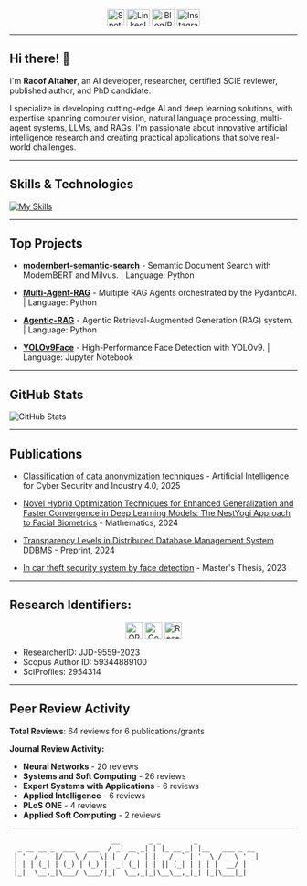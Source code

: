 <p align="center">
<a href="https://open.spotify.com/playlist/027stQA4RAhfiJ4TffBgBJ?pi=d99LJhtMTZGTa" target="_blank"><img align="center" src="https://upload.wikimedia.org/wikipedia/commons/1/19/Spotify_logo_without_text.svg" alt="Spotify Playlist" height="30" width="30" /></a>
<a href="https://www.linkedin.com/in/raoofaltaher" target="_blank"><img align="center" src="https://raw.githubusercontent.com/rahuldkjain/github-profile-readme-generator/master/src/images/icons/Social/linked-in-alt.svg" alt="LinkedIn" height="30" width="40" /></a>
<a href="https://raoofaltaher.start.page" target="_blank"><img align="center" src="https://raw.githubusercontent.com/rahuldkjain/github-profile-readme-generator/master/src/images/icons/Social/rss.svg" alt="Blog/Portfolio" height="30" width="40" /></a>
<a href="https://instagram.com/raoof.altaher" target="_blank"><img align="center" src="https://raw.githubusercontent.com/rahuldkjain/github-profile-readme-generator/master/src/images/icons/Social/instagram.svg" alt="Instagram" height="30" width="40" /></a>
</p>

---

## Hi there! 👋

I'm **Raoof Altaher**, an AI developer, researcher, certified SCIE reviewer, published author, and PhD candidate. 

I specialize in developing cutting-edge AI and deep learning solutions, with expertise spanning computer vision, natural language processing, multi-agent systems, LLMs, and RAGs. I'm passionate about innovative artificial intelligence research and creating practical applications that solve real-world challenges.

---

## Skills & Technologies

<p align="center">

[![My Skills](https://skillicons.dev/icons?i=flask,django,pytorch,tensorflow,git,github,docker,html,css,sqlite,postgres,mysql,aws,linux,react,vue,opencv,nestjs,mongodb,latex,py,ai,fastapi,graphql&perline=8)](https://skillicons.dev)

</p>

---

## Top Projects

- [**modernbert-semantic-search**](https://github.com/raoofaltaher/modernbert-semantic-search) - Semantic Document Search with ModernBERT and Milvus. | Language: Python  

- [**Multi-Agent-RAG**](https://github.com/raoofaltaher/Multi-Agent-RAG) - Multiple RAG Agents orchestrated by the PydanticAI. | Language: Python  
- [**Agentic-RAG**](https://github.com/raoofaltaher/Agentic-RAG) - Agentic Retrieval-Augmented Generation (RAG) system. | Language: Python  
- [**YOLOv9Face**](https://github.com/raoofaltaher/YOLOv9Face) - High-Performance Face Detection with YOLOv9. | Language: Jupyter Notebook

---

## GitHub Stats

![GitHub Stats](https://github-readme-stats.vercel.app/api?username=raoofaltaher&show_icons=true&theme=radical)

---

## Publications

- [Classification of data anonymization techniques](https://doi.org/10.1201/9781032657264-3) - Artificial Intelligence for Cyber Security and Industry 4.0, 2025

- [Novel Hybrid Optimization Techniques for Enhanced Generalization and Faster Convergence in Deep Learning Models: The NestYogi Approach to Facial Biometrics](https://doi.org/10.3390/math12182919) - Mathematics, 2024

- [Transparency Levels in Distributed Database Management System DDBMS](https://doi.org/10.20944/preprints202404.1327.v1) - Preprint, 2024

- [In car theft security system by face detection](https://hdl.handle.net/20.500.12939/4465) - Master's Thesis, 2023

---

## **Research Identifiers:**

<p align="center">
<a href="https://orcid.org/0009-0009-2411-1817" target="_blank"><img align="center" src="https://upload.wikimedia.org/wikipedia/commons/0/06/ORCID_iD.svg" alt="ORCID" height="30" width="30" /></a>
<a href="https://altinbas.academia.edu/RAOOFALATHER" target="_blank"><img align="center" src="https://upload.wikimedia.org/wikipedia/commons/c/c7/Google_Scholar_logo.svg" alt="Google Scholar" height="30" width="30" /></a>
<a href="https://altinbas.academia.edu/RAOOFALATHER" target="_blank"><img align="center" src="https://upload.wikimedia.org/wikipedia/commons/5/5e/ResearchGate_icon_SVG.svg" alt="ResearchGate" height="30" width="30" /></a>
</p>

- ResearcherID: JJD-9559-2023
- Scopus Author ID: 59344889100  
- SciProfiles: 2954314

---


## Peer Review Activity

**Total Reviews**: 64 reviews for 6 publications/grants

**Journal Review Activity:**
- **Neural Networks** - 20 reviews
- **Systems and Soft Computing** - 26 reviews
- **Expert Systems with Applications** - 6 reviews
- **Applied Intelligence** - 6 reviews
- **PLoS ONE** - 4 reviews
- **Applied Soft Computing** - 2 reviews

---

```
                         __       _ _        _               
  _ __ __ _  ___   ___  / _| __ _| | |_ __ _| |__   ___ _ __ 
 | '__/ _` |/ _ \ / _ \| |_ / _` | | __/ _` | '_ \ / _ \ '__|
 | | | (_| | (_) | (_) |  _| (_| | | || (_| | | | |  __/ |   
 |_|  \__,_|\___/ \___/|_|  \__,_|_|\__\__,_|_| |_|\___|_|   
                                                             
```